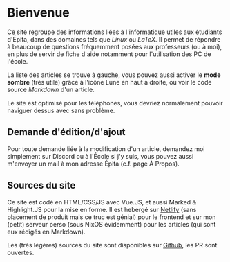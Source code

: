 # Bienvenue

Ce site regroupe des informations liées à l'informatique utiles aux étudiants d'Épita, dans des domaines tels que _Linux_ ou _LaTeX_.
Il permet de répondre à beaucoup de questions fréquemment posées aux professeurs (ou à moi), en plus de servir de fiche d'aide notamment pour l'utilisation des PC de l'école.

La liste des articles se trouve à gauche, vous pouvez aussi activer le **mode sombre** (très utile) grâce à l'icône Lune en haut à droite, ou voir le code source _Markdown_ d'un article.

Le site est optimisé pour les téléphones, vous devriez normalement pouvoir naviguer dessus avec sans problème.

## Demande d'édition/d'ajout

Pour toute demande liée à la modification d'un article, demandez moi simplement sur Discord ou à l'École si j'y suis, vous pouvez aussi m'envoyer un mail à mon adresse Épita
(c.f. page À Propos).

## Sources du site

Ce site est codé en HTML/CSS/JS avec Vue.JS, et aussi Marked & Highlight.JS pour la mise en forme. Il est hebergé sur [Netlify](https://netlify.com)
(sans placement de produit mais ce truc est génial) pour le frontend et sur mon (petit) serveur perso (sous NixOS évidemment) pour les articles (qui sont eux rédigés en Markdown).

Les (très légères) sources du site sont disponibles sur [Github](https://github.com/Litarvan/epita-aled), les PR sont ouvertes.



